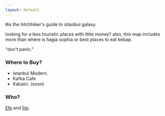 ```yaml
---
layout: default
---
```


#is the hitchhiker's guide to istanbul galaxy.

looking for a less touristic places with little money? also, this map includes more than where is hagia sophia or best places to eat kebap.

"don't panic."

### Where to Buy?

* Istanbul Modern.
* Kafka Cafe
* Kabalci. (soon)


### Who?

[Efe](http://twitter.com/efeoge) and [İlgi](http://twitter.com/ilgidonmez).
